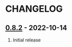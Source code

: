 # CHANGELOG

## [0.8.2](https://github.com/uhppoted/uhppoted-codegen/releases/tag/v0.8.2) - 2022-10-14

1. Initial release